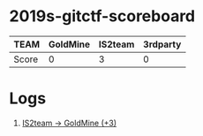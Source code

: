 # 2019s-gitctf-scoreboard
| TEAM | GoldMine | IS2team | 3rdparty |
| -----| -- | -- | -- |
| Score | 0| 3 | 0 |

# Logs
1. [IS2team -> GoldMine (+3)](https://github.com/KAIST-IS521/2019s-gitctf-GoldMine/issues/1)
